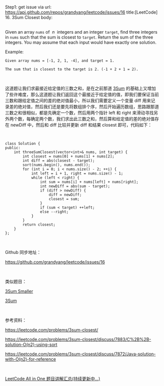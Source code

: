 Step1: get issue via url: https://api.github.com/repos/grandyang/leetcode/issues/16 
 title:[LeetCode] 16. 3Sum Closest 
 body:  
  

Given an array `nums` of  _n_  integers and an integer `target`, find three integers in `nums` such that the sum is closest to `target`. Return the sum of the three integers. You may assume that each input would have exactly one solution.

Example:
    
    
    Given array nums = [-1, 2, 1, -4], and target = 1.
    
    The sum that is closest to the target is 2. (-1 + 2 + 1 = 2).

 

这道题让我们求最接近给定值的三数之和，是在之前那道 [3Sum](http://www.cnblogs.com/grandyang/p/4481576.html) 的基础上又增加了些许难度，那么这道题让我们返回这个最接近于给定值的值，即我们要保证当前三数和跟给定值之间的差的绝对值最小，所以我们需要定义一个变量 diff 用来记录差的绝对值，然后我们还是要先将数组排个序，然后开始遍历数组，思路跟那道三数之和很相似，都是先确定一个数，然后用两个指针 left 和 right 来滑动寻找另外两个数，每确定两个数，我们求出此三数之和，然后算和给定值的差的绝对值存在 newDiff 中，然后和 diff 比较并更新 diff 和结果 closest 即可，代码如下：

 
    
    
    class Solution {
    public:
        int threeSumClosest(vector<int>& nums, int target) {
            int closest = nums[0] + nums[1] + nums[2];
            int diff = abs(closest - target);
            sort(nums.begin(), nums.end());
            for (int i = 0; i < nums.size() - 2; ++i) {
                int left = i + 1, right = nums.size() - 1;
                while (left < right) {
                    int sum = nums[i] + nums[left] + nums[right];
                    int newDiff = abs(sum - target);
                    if (diff > newDiff) {
                        diff = newDiff;
                        closest = sum;
                    }
                    if (sum < target) ++left;
                    else --right;
                }
            }
            return closest;
        }
    };

 

Github 同步地址：

<https://github.com/grandyang/leetcode/issues/16>

 

类似题目：

[3Sum Smaller](http://www.cnblogs.com/grandyang/p/5235086.html)

[3Sum](http://www.cnblogs.com/grandyang/p/4481576.html)

 

参考资料：

<https://leetcode.com/problems/3sum-closest/>

<https://leetcode.com/problems/3sum-closest/discuss/7883/C%2B%2B-solution-O(n2)-using-sort>

<https://leetcode.com/problems/3sum-closest/discuss/7872/Java-solution-with-O(n2)-for-reference>

 

[LeetCode All in One 题目讲解汇总(持续更新中...)](http://www.cnblogs.com/grandyang/p/4606334.html)
